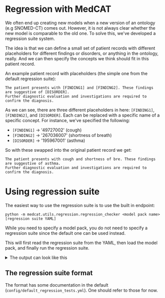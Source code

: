 # Regression with MedCAT

We often end up creating new models when a new version of an ontology (e.g SNOMED-CT) comes out.
However, it is not always clear whether the new model is comparable to the old one.
To solve this, we've developed a regression suite system.

The idea is that we can define a small set of patient records with different placeholders for different findings or disorders, or anything in the ontology, really.
And we can then specify the concepts we think should fit in this patient record.

An example patient record with placeholders (the simple one from the default regression suite):
```
The patient presents with [FINDING1] and [FINDING2]. These findings are suggestive of [DISORDER].
Further diagnostic evaluation and investigations are required to confirm the diagnosis.
```
As we can see, there are three different placeholders in here: `[FINDING1]`, `[FINDING2]`, and `[DISORDER]`.
Each can be replaced with a specific name of a specific concept.
For instance, we've specified the following:
 - `[FINDING1]` -> '49727002' (cough)
 - `[FINDING2]` -> '267036007' (shortness of breath)
 - `[DISORDER]` -> '195967001' (asthma)

So with these swapped into the original patient record we get:
```
The patient presents with cough and shortness of bre. These findings are suggestive of asthma.
Further diagnostic evaluation and investigations are required to confirm the diagnosis.
```

# Using regression suite

The easiest way to use the regression suite is to use the built in endpoint:
```
python -m medcat.utils.regression.regression_checker <model pack name> [regression suite YAML]
```
While you need to specify a model pack, you do not need to specify a regression suite since the default one can be used instead.

This will first read the regression suite from the YAML, then load the model pack, and finally run the regression suite.

<details><summary>The output can look like this</summary>
Output on the 2024-06 SNOMED-CT model on the first case in the default regression suite.

```
$ python -m medcat.utils.regression.regression_checker models/Snomed2024-06-gstt-trained_ae5b08e0fb5310b2.zip
Loading RegressionChecker from yaml: configs/default_regression_tests.yml
Loading model pack from file: models/Snomed2024-06-gstt-trained_ae5b08e0fb5310b2.zip
Checking the current status
100%|███████████████████████████████████████████████████████████████████████████████████████████████████████████████| 20/20 [00:10<00:00,  1.96it/s]
A total of 1 parts were kept track of within the group "ALL".
And a total of 756 (sub)cases were checked.
At the strictness level of Strictness.NORMAL (allowing ['FOUND_ANY_CHILD', 'BIGGER_SPAN_LEFT', 'SMALLER_SPAN', 'PARTIAL_OVERLAP', 'BIGGER_SPAN_BOTH', 'BIGGER_SPAN_RIGHT', 'FOUND_CHILD_PARTIAL', 'IDENTICAL']):
The number of total successful (sub) cases: 737 (97.49%)
The number of total failing (sub) cases   : 19 ( 2.51%)
IDENTICAL               :       730 (96.56%)
SMALLER_SPAN            :         2 ( 0.26%)
FOUND_ANY_CHILD         :         5 ( 0.66%)
FAIL                    :        19 ( 2.51%)
	Tested 'test-case-1' for a total of 756 cases:
		IDENTICAL               :       730 (96.56%)
		SMALLER_SPAN            :         2 ( 0.26%)
		FOUND_ANY_CHILD         :         5 ( 0.66%)
		FAIL                    :        19 ( 2.51%)
		Examples at Strictness.STRICTEST strictness
		With phrase: 'Description: Acute appendicitis\nCC: abdo [277 chars] d Nausea. He denied Diarrhea.\n'
			FOUND_ANY_CHILD for placeholder [FINDING1] with CUI '21522001' and name 'abdominal colic'
		With phrase: 'Description: Acute appendicitis\nCC: [FIN [273 chars] d Nausea. He denied Diarrhea.\n'
			SMALLER_SPAN for placeholder [FINDING1] with CUI '21522001' and name 'abdomen colic'
		With phrase: 'Description: Acute appendicitis\nCC: abdo [273 chars] d Nausea. He denied Diarrhea.\n'
			SMALLER_SPAN for placeholder [FINDING1] with CUI '21522001' and name 'abdomen colic'
		With phrase: 'Description: Acute appendicitis\nCC: abdo [293 chars] d Nausea. He denied Diarrhea.\n'
			FOUND_ANY_CHILD for placeholder [FINDING1] with CUI '21522001' and name 'abdominal colic finding'
		With phrase: 'Description: Acute appendicitis\nCC: [FIN [271 chars] d Nausea. He denied Diarrhea.\n'
			FAIL for placeholder [FINDING1] with CUI '21522001' and name 'abdomen pain'
		With phrase: 'Description: Acute appendicitis\nCC: [FIN [271 chars] d Nausea. He denied Diarrhea.\n'
			FAIL for placeholder [FINDING1] with CUI '21522001' and name 'colicky pain'
		With phrase: 'Description: Acute appendicitis\nCC: coli [271 chars] d Nausea. He denied Diarrhea.\n'
			FAIL for placeholder [FINDING1] with CUI '21522001' and name 'colicky pain'
		With phrase: 'Description: Acute appendicitis\nCC: coli [271 chars] d Nausea. He denied Diarrhea.\n'
			FAIL for placeholder [FINDING1] with CUI '21522001' and name 'colicky pain'
		With phrase: 'Description: Acute appendicitis\nCC: Abdo [291 chars] d Nausea. He denied Diarrhea.\n'
			FAIL for placeholder [FINDING3] with CUI '386661006' and name 'hyperthermia'
		With phrase: 'Description: Acute appendicitis\nCC: Abdo [295 chars] d Nausea. He denied Diarrhea.\n'
			FAIL for placeholder [FINDING3] with CUI '386661006' and name 'high temperature'
		With phrase: 'Description: Acute appendicitis\nCC: Abdo [295 chars] d Nausea. He denied Diarrhea.\n'
			FAIL for placeholder [FINDING3] with CUI '386661006' and name 'high temperature'
		With phrase: 'Description: Migraine with aura\nCC: Unil [340 chars] obia. He denied [NEGFINDING].\n'
			FAIL for placeholder [NEGFINDING] with CUI '386661006' and name 'hyperthermia'
			FAIL for placeholder [NEGFINDING] with CUI '386661006' and name 'high temperature'
		With phrase: 'Description: Acute appendicitis\nCC: Abdo [283 chars] usea. He denied [NEGFINDING].\n'
			FAIL for placeholder [NEGFINDING] with CUI '62315008' and name 'loose stools'
			FAIL for placeholder [NEGFINDING] with CUI '62315008' and name 'watery stool'
			FAIL for placeholder [NEGFINDING] with CUI '62315008' and name 'loose bowel movement'
			FOUND_ANY_CHILD for placeholder [NEGFINDING] with CUI '62315008' and name 'diarrhea symptom'
			FAIL for placeholder [NEGFINDING] with CUI '62315008' and name 'loose bowel motion'
			FAIL for placeholder [NEGFINDING] with CUI '62315008' and name 'loose bowel motions'
			FAIL for placeholder [NEGFINDING] with CUI '62315008' and name 'loose stool'
			FOUND_ANY_CHILD for placeholder [NEGFINDING] with CUI '62315008' and name 'diarrhea symptoms'
			FOUND_ANY_CHILD for placeholder [NEGFINDING] with CUI '62315008' and name 'diarrhea symptom finding'
			FAIL for placeholder [NEGFINDING] with CUI '62315008' and name 'watery stools'
		With phrase: 'Description: Epidemic vertigo\nCC: Severe [311 chars] usea. He denied [NEGFINDING].\n'
			FAIL for placeholder [NEGFINDING] with CUI '15188001' and name 'decreased hearing'
			FAIL for placeholder [NEGFINDING] with CUI '15188001' and name 'decreased hearing finding'
			FAIL for placeholder [NEGFINDING] with CUI '60862001' and name 'ringing in ear'
```

</details>

## The regression suite format

The format has some documentation in the default (`config/default_regression_tests.yml`).
One should refer to those for now.


